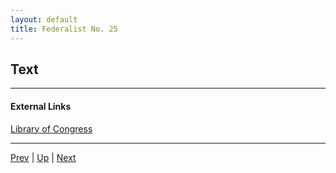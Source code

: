 ```yaml
---
layout: default
title: Federalist No. 25
---
```


## Text

---
#### External Links
[Library of Congress]()

---

[Prev](24.md) | [Up](README.md) | [Next](26.md)

